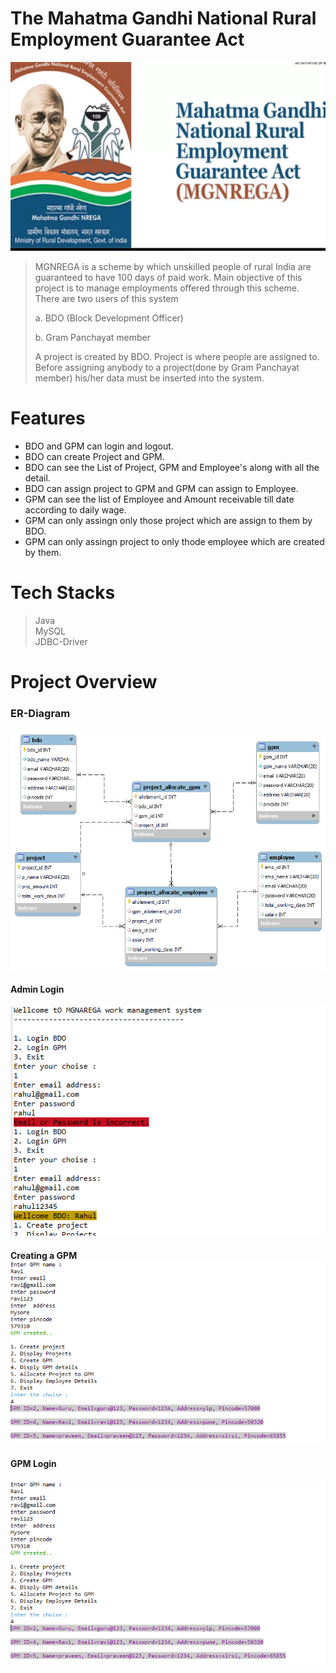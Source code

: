 # The Mahatma Gandhi National Rural Employment Guarantee Act

<img src="https://github.com/Shivaprasad-sBhat/MGNREGA-Work-Management-Application/blob/main/MGNAREGA/assets/mgnrega-logo.webp"></img>
> MGNREGA is a scheme by which unskilled people of rural India are guaranteed to have 100 days of paid work. Main objective of this project is to manage employments offered through this scheme. There are two users of this system 
> 
> a. BDO (Block Development Officer) 
>
> b. Gram Panchayat member
> 
> A project is created by BDO. Project is where people are assigned to. Before assigning anybody to a project(done by Gram Panchayat member) his/her data must be inserted into the system.

# Features 

- BDO and GPM can login and logout. 
- BDO can create Project and GPM.
- BDO can see the List of Project, GPM and Employee's along with all the detail.
- BDO can assign project to GPM and GPM can assign to Employee.
- GPM can see the list of Employee and Amount receivable till date according to daily wage.
- GPM can only assingn only those project which are assign to them by BDO.
- GPM can only assingn project to only thode employee which are created by them.

# Tech Stacks

 > Java </br>
 > MySQL </br> 
 > JDBC-Driver


# Project Overview 

<h3>ER-Diagram</h3>

<img src="https://github.com/Shivaprasad-sBhat/MGNREGA-Work-Management-Application/blob/main/MGNAREGA/assets/ER%20-Diagram.png"> </img>

<h4>Admin Login</h4>
<img src="https://github.com/Shivaprasad-sBhat/MGNREGA-Work-Management-Application/blob/main/MGNAREGA/assets/exeption%20handling.PNG"></img>
</br>
<h4>Creating a GPM </h>
<img src="https://github.com/Shivaprasad-sBhat/MGNREGA-Work-Management-Application/blob/main/MGNAREGA/assets/create%20gpm.PNG"></img>

</br>
<h4>GPM Login </h4>
<img src="https://github.com/Shivaprasad-sBhat/MGNREGA-Work-Management-Application/blob/main/MGNAREGA/assets/create%20gpm.PNG"></img>





